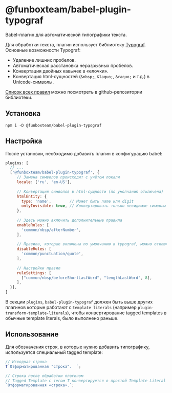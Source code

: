 # @funboxteam/babel-plugin-typograf

Babel-плагин для автоматической типографики текста.

Для обработки текста, плагин использует библиотеку [Typograf](https://github.com/typograf/typograf).<br>
Основные возможности Typograf:

* Удаление лишних пробелов.
* Автоматическая расстановка неразрывных пробелов.
* Конвертация двойных кавычек в «елочки».
* Конвертация html-сущностей (`&nbsp;`, `&laquo;`, `&raquo;` и т.д.) в Unicode-символы.

[Список всех правил](https://github.com/typograf/typograf/blob/dev/docs/RULES.ru.md) можно посмотреть в github-репозитории библиотеки.

## Установка

`npm i -D @funboxteam/babel-plugin-typograf`

## Настройка

После установки, необходимо добавить плагин в конфигурацию babel:

```js
plugins: [
  // ...
  ['@funboxteam/babel-plugin-typograf', {
     // Замена символов происходит с учётом локали
     locale: ['ru', 'en-US'],
     
     // Конвертация символов в html-сущности (по умолчанию отключена)
     htmlEntity: {
       type: 'name',        // Может быть name или digit
       onlyInvisible: true, // Конвертировать только невидимые символы
     },
     
     // Здесь можно включить дополнительные правила
     enableRules: [
       'common/nbsp/afterNumber',
     ],
     
     // Правила, которые включены по умолчанию в typograf, можно отключить
     disableRules: [
       'common/punctuation/quote',
     ],
     
     // Настройки правил
     ruleSettings: [
       ["common/nbsp/beforeShortLastWord", "lengthLastWord", 8],
     ],
  }],
]
```

В секции `plugins`, `babel-plugin-typograf` должен быть выше других плагинов которые работают с `template literals` (например `plugin-transform-template-literals`), чтобы конвертирование tagged templates в обычные template literals, было выполнено раньше.

## Использование

Для обозначения строк, в которые нужно добавить типографику, используется специальный tagged template:

```js
// Исходная строка
T`Отформатированная "строка".  `;

// Строка после обработки плагином
// Tagged Template с тегом T конвертируется в простой Template Literal
`Отформатированная «строка».`;
```
